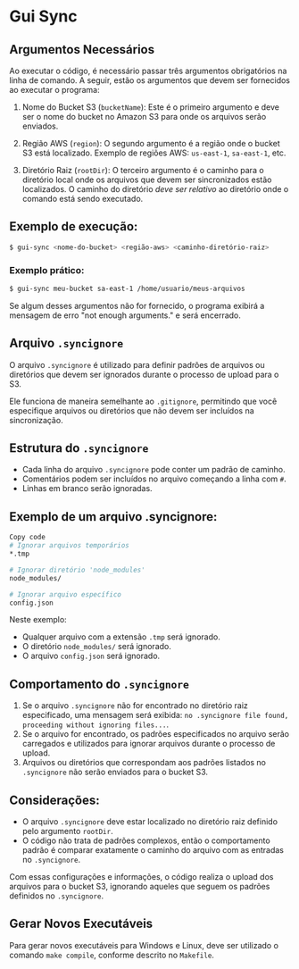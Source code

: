# Gui Sync

## Argumentos Necessários

Ao executar o código, é necessário passar três argumentos obrigatórios na linha de comando. A seguir, estão os argumentos que devem ser fornecidos ao executar o programa:

1. Nome do Bucket S3 (`bucketName`):
   Este é o primeiro argumento e deve ser o nome do bucket no Amazon S3 para onde os arquivos serão enviados.

2. Região AWS (`region`):
   O segundo argumento é a região onde o bucket S3 está localizado. Exemplo de regiões AWS: `us-east-1`, `sa-east-1`, etc.

3. Diretório Raiz (`rootDir`):
   O terceiro argumento é o caminho para o diretório local onde os arquivos que devem ser sincronizados estão localizados. O caminho do diretório _deve ser relativo_ ao diretório onde o comando está sendo executado.

## Exemplo de execução:

```bash
$ gui-sync <nome-do-bucket> <região-aws> <caminho-diretório-raiz>
```

### Exemplo prático:

```bash
$ gui-sync meu-bucket sa-east-1 /home/usuario/meus-arquivos
```

Se algum desses argumentos não for fornecido, o programa exibirá a mensagem de erro "not enough arguments." e será encerrado.

## Arquivo `.syncignore`

O arquivo `.syncignore` é utilizado para definir padrões de arquivos ou diretórios que devem ser ignorados durante o processo de upload para o S3.

Ele funciona de maneira semelhante ao `.gitignore`, permitindo que você especifique arquivos ou diretórios que não devem ser incluídos na sincronização.

## Estrutura do `.syncignore`

- Cada linha do arquivo `.syncignore` pode conter um padrão de caminho.
- Comentários podem ser incluídos no arquivo começando a linha com `#`.
- Linhas em branco serão ignoradas.

## Exemplo de um arquivo .syncignore:

```bash
Copy code
# Ignorar arquivos temporários
*.tmp

# Ignorar diretório 'node_modules'
node_modules/

# Ignorar arquivo específico
config.json
```

Neste exemplo:

- Qualquer arquivo com a extensão `.tmp` será ignorado.
- O diretório `node_modules/` será ignorado.
- O arquivo `config.json` será ignorado.

## Comportamento do `.syncignore`

1. Se o arquivo `.syncignore` não for encontrado no diretório raiz especificado, uma mensagem será exibida: `no .syncignore file found, proceeding without ignoring files...`.
2. Se o arquivo for encontrado, os padrões especificados no arquivo serão carregados e utilizados para ignorar arquivos durante o processo de upload.
3. Arquivos ou diretórios que correspondam aos padrões listados no `.syncignore` não serão enviados para o bucket S3.

## Considerações:

- O arquivo `.syncignore` deve estar localizado no diretório raiz definido pelo argumento `rootDir`.
- O código não trata de padrões complexos, então o comportamento padrão é comparar exatamente o caminho do arquivo com as entradas no `.syncignore`.

Com essas configurações e informações, o código realiza o upload dos arquivos para o bucket S3, ignorando aqueles que seguem os padrões definidos no `.syncignore`.

## Gerar Novos Executáveis

Para gerar novos executáveis para Windows e Linux, deve ser utilizado o comando `make compile`, conforme descrito no `Makefile`.
